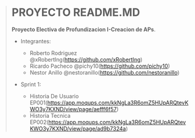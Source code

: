 ># PROYECTO README.MD
>
>**Proyecto Electiva de Profundizacion I-Creacion de APs**.
>- Integrantes:
>   - Roberto Rodriguez @xRobertIng(<https://github.com/xRobertIng>)
>   - Ricardo Pacheco @pichy10(<https://github.com/pichy10>)
>   - Nestor Anillo @nestoranillo(<https://github.com/nestoranillo>)
>
>- Sprint 1:
>   - Historia De Usuario EP001(<https://app.moqups.com/kkNgLa3R6omZ5HUpARQtevKWO3y7KXND/view/page/aefff6f57>)
>   - Historia Tecnica EP002(<https://app.moqups.com/kkNgLa3R6omZ5HUpARQtevKWO3y7KXND/view/page/ad9b7324a>)
